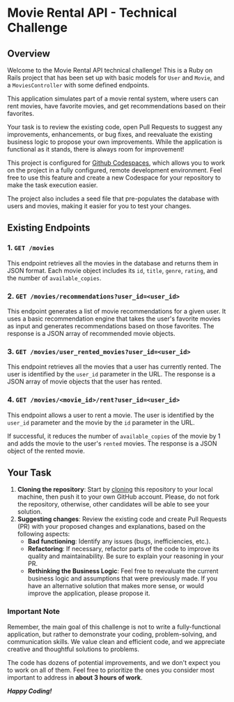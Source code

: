 # Movie Rental API - Technical Challenge

## Overview

Welcome to the Movie Rental API technical challenge! This is a Ruby on Rails project that has been set up with basic models for `User` and `Movie`, and a `MoviesController` with some defined endpoints.

This application simulates part of a movie rental system, where users can rent movies, have favorite movies, and get recommendations based on their favorites.

Your task is to review the existing code, open Pull Requests to suggest any improvements, enhancements, or bug fixes, and reevaluate the existing business logic to propose your own improvements. While the application is functional as it stands, there is always room for improvement!

This project is configured for [Github Codespaces](https://github.com/codespaces), which allows you to work on the project in a fully configured, remote development environment. Feel free to use this feature and create a new Codespace for your repository to make the task execution easier.

The project also includes a seed file that pre-populates the database with users and movies, making it easier for you to test your changes.

## Existing Endpoints

### 1. `GET /movies`

This endpoint retrieves all the movies in the database and returns them in JSON format. Each movie object includes its `id`, `title`, `genre`, `rating`, and the number of `available_copies`.

### 2. `GET /movies/recommendations?user_id=<user_id>`

This endpoint generates a list of movie recommendations for a given user. It uses a basic recommendation engine that takes the user's favorite movies as input and generates recommendations based on those favorites. The response is a JSON array of recommended movie objects.

### 3. `GET /movies/user_rented_movies?user_id=<user_id>`

This endpoint retrieves all the movies that a user has currently rented. The user is identified by the `user_id` parameter in the URL. The response is a JSON array of movie objects that the user has rented.

### 4. `GET /movies/<movie_id>/rent?user_id=<user_id>`

This endpoint allows a user to rent a movie. The user is identified by the `user_id` parameter and the movie by the `id` parameter in the URL. 

If successful, it reduces the number of `available_copies` of the movie by 1 and adds the movie to the user's `rented` movies. The response is a JSON object of the rented movie.

## Your Task

1. **Cloning the repository**: Start by [cloning](https://docs.github.com/en/repositories/creating-and-managing-repositories/duplicating-a-repository) this repository to your local machine, then push it to your own GitHub account. Please, do not fork the repository, otherwise, other candidates will be able to see your solution.
2. **Suggesting changes**: Review the existing code and create Pull Requests (PR) with your proposed changes and explanations, based on the following aspects:
   - **Bad functioning**: Identify any issues (bugs, inefficiencies, etc.).
   - **Refactoring**: If necessary, refactor parts of the code to improve its quality and maintainability. Be sure to explain your reasoning in your PR.
   - **Rethinking the Business Logic**: Feel free to reevaluate the current business logic and assumptions that were previously made. If you have an alternative solution that makes more sense, or would improve the application, please propose it.

### Important Note

Remember, the main goal of this challenge is not to write a fully-functional application, but rather to demonstrate your coding, problem-solving, and communication skills. We value clean and efficient code, and we appreciate creative and thoughtful solutions to problems.

The code has dozens of potential improvements, and we don't expect you to work on all of them. Feel free to prioritize the ones you consider most important to address in **about 3 hours of work**.

_**Happy Coding!**_
